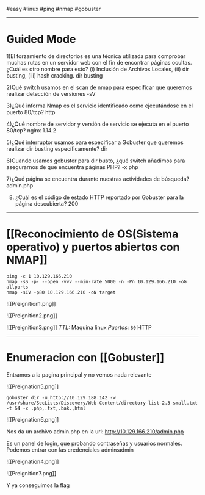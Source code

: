 #easy #linux #ping #nmap #gobuster

---
# Guided Mode

1)El forzamiento de directorios es una técnica utilizada para comprobar muchas rutas en un servidor web con el fin de encontrar páginas ocultas. ¿Cuál es otro nombre para esto? (i) Inclusión de Archivos Locales, (ii) dir busting, (iii) hash cracking.
	dir busting

2)Qué switch usamos en el scan de nmap para especificar que queremos realizar detección de versiones
	-sV

3)¿Qué informa Nmap es el servicio identificado como ejecutándose en el puerto 80/tcp?
	http

4)¿Qué nombre de servidor y versión de servicio se ejecuta en el puerto 80/tcp?
	nginx 1.14.2

5)¿Qué interruptor usamos para especificar a Gobuster que queremos realizar dir busting específicamente?
	dir

6)Cuando usamos gobuster para dir busto, ¿qué switch añadimos para asegurarnos de que encuentra páginas PHP?
	-x php

7)¿Qué página se encuentra durante nuestras actividades de búsqueda?
	admin.php
	
8) ¿Cuál es el código de estado HTTP reportado por Gobuster para la página descubierta?
	200

----------
# [[Reconocimiento de OS(Sistema operativo) y puertos abiertos con NMAP]]

```shell
ping -c 1 10.129.166.210
nmap -sS -p- --open -vvv --min-rate 5000 -n -Pn 10.129.166.210 -oG allports
nmap -sCV -p80 10.129.166.210 -oN target
```

![[Preignition1.png]]

![[Preignition2.png]]

![[Preignition3.png]]
*TTL:* Maquina linux
*Puertos:*
	`80` HTTP

-------
# Enumeracion con [[Gobuster]]

Entramos a la pagina principal y no vemos nada relevante

![[Preignation5.png]]

```
gobuster dir -u http://10.129.188.142 -w /usr/share/SecLists/Discovery/Web-Content/directory-list-2.3-small.txt -t 64 -x .php,.txt,.bak.,html
```

![[Preignation6.png]]

Nos da un archivo admin.php en la url:  http://10.129.166.210/admin.php

Es un panel de login, que probando contraseñas y usuarios normales. Podemos entrar con las credenciales admin:admin

![[Preignation4.png]]

![[Preignition7.png]]

Y ya conseguimos la flag
